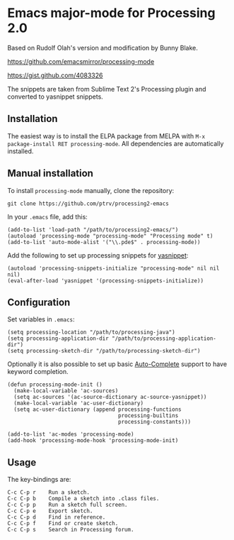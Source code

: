 # Emacs major-mode for Processing 2.0

Based on Rudolf Olah's version and modification by Bunny Blake.

https://github.com/emacsmirror/processing-mode

https://gist.github.com/4083326

The snippets are taken from Sublime Text 2's Processing plugin and converted to yasnippet snippets.

## Installation

The easiest way is to install the ELPA package from MELPA with `M-x
package-install RET processing-mode`. All dependencies are automatically
installed.

## Manual installation

To install `processing-mode` manually, clone the repository:

    git clone https://github.com/ptrv/processing2-emacs

In your `.emacs` file, add this:

    (add-to-list 'load-path "/path/to/processing2-emacs/")
    (autoload 'processing-mode "processing-mode" "Processing mode" t)
    (add-to-list 'auto-mode-alist '("\\.pde$" . processing-mode))

Add the following to set up processing snippets for [yasnippet][1]:

    (autoload 'processing-snippets-initialize "processing-mode" nil nil nil)
    (eval-after-load 'yasnippet '(processing-snippets-initialize))

[1]: https://github.com/capitaomorte/yasnippet

## Configuration

Set variables in `.emacs`:

    (setq processing-location "/path/to/processing-java")
    (setq processing-application-dir "/path/to/processing-application-dir")
    (setq processing-sketch-dir "/path/to/processing-sketch-dir")


Optionally it is also possible to set up basic [Auto-Complete][2]
support to have keyword completion.

    (defun processing-mode-init ()
      (make-local-variable 'ac-sources)
      (setq ac-sources '(ac-source-dictionary ac-source-yasnippet))
      (make-local-variable 'ac-user-dictionary)
      (setq ac-user-dictionary (append processing-functions
                                       processing-builtins
                                       processing-constants)))

    (add-to-list 'ac-modes 'processing-mode)
    (add-hook 'processing-mode-hook 'processing-mode-init)

[2]: http://cx4a.org/software/auto-complete/

## Usage

The key-bindings are:

    C-c C-p r    Run a sketch.
    C-c C-p b    Compile a sketch into .class files.
    C-c C-p p    Run a sketch full screen.
    C-c C-p e    Export sketch.
    C-c C-p d    Find in reference.
    C-c C-p f    Find or create sketch.
    C-c C-p s    Search in Processing forum.
